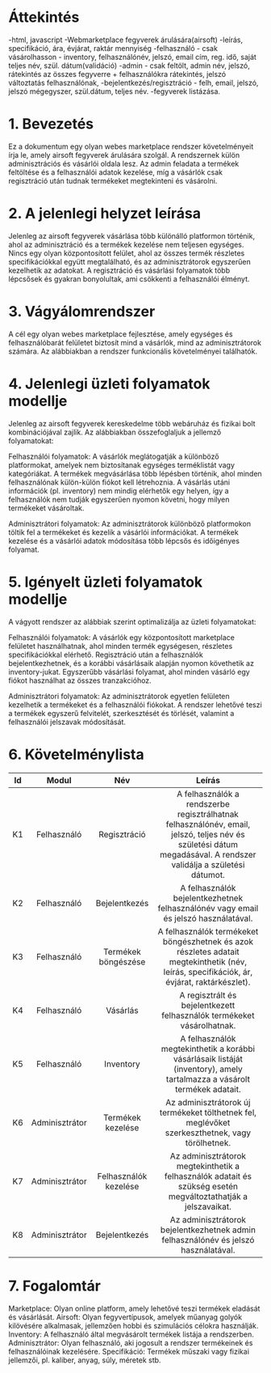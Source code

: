 # Áttekintés

-html, javascript
-Webmarketplace fegyverek árulására(airsoft) -leírás, specifikáció, ára, évjárat, raktár mennyiség
-felhasználó - csak vásárolhasson - inventory, felhasználónév, jelszó, email cím, reg. idő, saját teljes név, szül. dátum(validáció)
-admin - csak feltölt, admin név, jelszó, rátekintés az összes fegyverre + felhasználókra rátekintés, jelszó változtatás felhasználónak,
-bejelentkezés/regisztráció - felh, email, jelszó, jelszó mégegyszer, szül.dátum, teljes név.
-fegyverek listázása.

# 1. Bevezetés

Ez a dokumentum egy olyan webes marketplace rendszer követelményeit írja le, amely airsoft fegyverek árulására szolgál. A rendszernek külön adminisztrációs és vásárlói oldala lesz. Az admin feladata a termékek feltöltése és a felhasználói adatok kezelése, míg a vásárlók csak regisztráció után tudnak termékeket megtekinteni és vásárolni.

# 2. A jelenlegi helyzet leírása

Jelenleg az airsoft fegyverek vásárlása több különálló platformon történik, ahol az adminisztráció és a termékek kezelése nem teljesen egységes. Nincs egy olyan központosított felület, ahol az összes termék részletes specifikációkkal együtt megtalálható, és az adminisztrátorok egyszerűen kezelhetik az adatokat. A regisztráció és vásárlási folyamatok több lépcsősek és gyakran bonyolultak, ami csökkenti a felhasználói élményt.

# 3. Vágyálomrendszer

A cél egy olyan webes marketplace fejlesztése, amely egységes és felhasználóbarát felületet biztosít mind a vásárlók, mind az adminisztrátorok számára. Az alábbiakban a rendszer funkcionális követelményei találhatók.

# 4. Jelenlegi üzleti folyamatok modellje

Jelenleg az airsoft fegyverek kereskedelme több webáruház és fizikai bolt kombinációjával zajlik. Az alábbiakban összefoglaljuk a jellemző folyamatokat:

  Felhasználói folyamatok:
        A vásárlók meglátogatják a különböző platformokat, amelyek nem biztosítanak egységes terméklistát vagy kategóriákat.
        A termékek megvásárlása több lépésben történik, ahol minden felhasználónak külön-külön fiókot kell létrehoznia.
        A vásárlás utáni információk (pl. inventory) nem mindig elérhetők egy helyen, így a felhasználók nem tudják egyszerűen nyomon követni, hogy milyen termékeket vásároltak.

  Adminisztrátori folyamatok:
        Az adminisztrátorok különböző platformokon töltik fel a termékeket és kezelik a vásárlói információkat.
        A termékek kezelése és a vásárlói adatok módosítása több lépcsős és időigényes folyamat.

# 5. Igényelt üzleti folyamatok modellje

A vágyott rendszer az alábbiak szerint optimalizálja az üzleti folyamatokat:

  Felhasználói folyamatok:
        A vásárlók egy központosított marketplace felületet használhatnak, ahol minden termék egységesen, részletes specifikációkkal elérhető.
        Regisztráció után a felhasználók bejelentkezhetnek, és a korábbi vásárlásaik alapján nyomon követhetik az inventory-jukat.
        Egyszerűbb vásárlási folyamat, ahol minden vásárló egy fiókot használhat az összes tranzakcióhoz.

  Adminisztrátori folyamatok:
        Az adminisztrátorok egyetlen felületen kezelhetik a termékeket és a felhasználói fiókokat.
        A rendszer lehetővé teszi a termékek egyszerű felvitelét, szerkesztését és törlését, valamint a felhasználói jelszavak módosítását.

# 6. Követelménylista

| Id  | Modul          | Név                   | Leírás                                                                                                                                                           |
| :---: | :--------------: | :---------------------: | :----------------------------------------------------------------------------------------------------------------------------------------------------------------: |
| K1  | Felhasználó    | Regisztráció          | A felhasználók a rendszerbe regisztrálhatnak felhasználónév, email, jelszó, teljes név és születési dátum megadásával. A rendszer validálja a születési dátumot. |
| K2  | Felhasználó    | Bejelentkezés         | A felhasználók bejelentkezhetnek felhasználónév vagy email és jelszó használatával.                                                                              |
| K3  | Felhasználó    | Termékek böngészése   | A felhasználók termékeket böngészhetnek és azok részletes adatait megtekinthetik (név, leírás, specifikációk, ár, évjárat, raktárkészlet).                       |
| K4  | Felhasználó    | Vásárlás              | A regisztrált és bejelentkezett felhasználók termékeket vásárolhatnak.                                                                                           |
| K5  | Felhasználó    | Inventory             | A felhasználók megtekinthetik a korábbi vásárlásaik listáját (inventory), amely tartalmazza a vásárolt termékek adatait.                                         |
| K6  | Adminisztrátor | Termékek kezelése     | Az adminisztrátorok új termékeket tölthetnek fel, meglévőket szerkeszthetnek, vagy törölhetnek.                                                                  |
| K7  | Adminisztrátor | Felhasználók kezelése | Az adminisztrátorok megtekinthetik a felhasználók adatait és szükség esetén megváltoztathatják a jelszavaikat.                                                   |
| K8  | Adminisztrátor | Bejelentkezés         | Az adminisztrátorok bejelentkezhetnek admin felhasználónév és jelszó használatával.                                                                              |

# 7. Fogalomtár

Marketplace: Olyan online platform, amely lehetővé teszi termékek eladását és vásárlását.
Airsoft: Olyan fegyvertípusok, amelyek műanyag golyók kilövésére alkalmasak, jellemzően hobbi és szimulációs célokra használják.
Inventory: A felhasználó által megvásárolt termékek listája a rendszerben.
Adminisztrátor: Olyan felhasználó, aki jogosult a rendszer termékeinek és felhasználóinak kezelésére.
Specifikáció: Termékek műszaki vagy fizikai jellemzői, pl. kaliber, anyag, súly, méretek stb.

